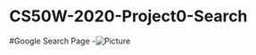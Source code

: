 # CS50W-2020-Project0-Search

#Google Search Page
-![Picture](https://drive.google.com/file/d/1ThCTt-opFeU_AzATPEDEPDHZ_gFusasN/view?usp=sharing)

